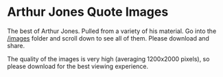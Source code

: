 # Arthur Jones Quote Images
The best of Arthur Jones. Pulled from a variety of his material. Go into the [/images](/images) folder and scroll down to see all of them. Please download and share.

The quality of the images is very high (averaging 1200x2000 pixels), so please download for the best viewing experience.
